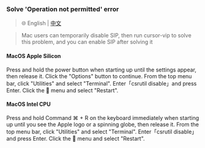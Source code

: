 ### Solve 'Operation not permitted' error

> 🌐️ English | [中文](csrutil_CN.md)

> Mac users can temporarily disable SIP, then run cursor-vip to solve this problem, and you can enable SIP after solving it


#### MacOS Apple Silicon
Press and hold the power button when starting up until the settings appear, then release it. Click the "Options" button to continue. From the top menu bar, click "Utilities" and select "Terminal". Enter「csrutil disable」and press Enter. Click the  menu and select "Restart".

#### MacOS Intel CPU
Press and hold Command ⌘ + R on the keyboard immediately when starting up until you see the Apple logo or a spinning globe, then release it. From the top menu bar, click "Utilities" and select "Terminal". Enter「csrutil disable」and press Enter. Click the  menu and select "Restart".
